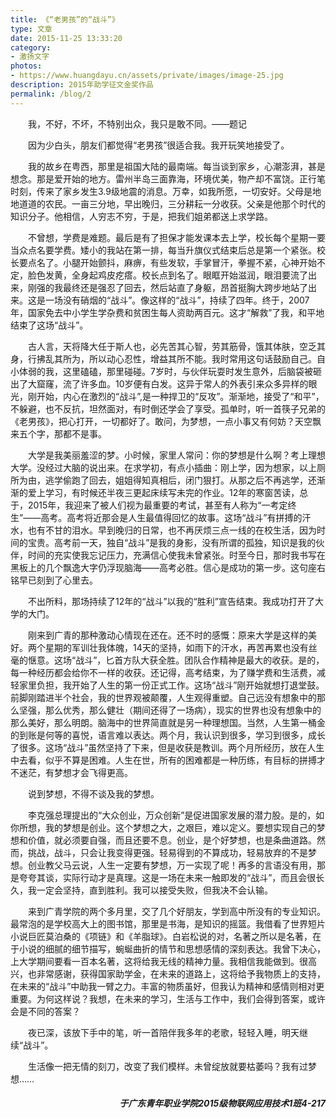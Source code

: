 ```yaml
---
title: 《“老男孩”的“战斗”》
type: 文章
date: 2015-11-25 13:33:20
category: 
- 激扬文字
photos:
- https://www.huangdayu.cn/assets/private/images/image-25.jpg
description: 2015年助学征文金奖作品
permalink: /blog/2
---
```


&emsp;&emsp;我，不好，不坏，不特别出众，我只是敢不同。——题记  

&emsp;&emsp;因为少白头，朋友们都觉得“老男孩”很适合我。我开玩笑地接受了。  

&emsp;&emsp;我的故乡在粤西，那里是祖国大陆的最南端。每当谈到家乡，心潮澎湃，甚是想念。那是爱开始的地方。雷州半岛三面靠海，环境优美，物产却不富饶。正行笔时刻，传来了家乡发生3.9级地震的消息。万幸，如我所愿，一切安好。父母是地地道道的农民。一亩三分地，早出晚归，三分耕耘一分收获。父亲是他那个时代的知识分子。他相信，人穷志不穷，于是，把我们姐弟都送上求学路。  

&emsp;&emsp;不曾想，学费是难题。最后是有了担保才能发课本去上学，校长每个星期一要当众点名要学费。矮小的我站在第一排，每当升旗仪式结束后总是第一个紧张。校长要点名了。小腿开始颤抖，麻痹，有些发软，手掌冒汗，拳握不紧，心神开始不定，脸色发黄，全身起鸡皮疙瘩。校长点到名了。眼眶开始滋润，眼泪要流了出来，刚强的我最终还是强忍了回去，然后站直了身躯，昂首挺胸大跨步地站了出来。这是一场没有硝烟的“战斗”。像这样的“战斗”，持续了四年。终于，2007年，国家免去中小学生学杂费和贫困生每人资助两百元。这才“解救”了我，和平地结束了这场“战斗”。  

&emsp;&emsp;古人言，天将降大任于斯人也，必先苦其心智，劳其筋骨，饿其体肤，空乏其身，行拂乱其所为，所以动心忍性，增益其所不能。我时常用这句话鼓励自己。自小体弱的我，这里磕磕，那里碰碰。7岁时，与伙伴玩耍时发生意外，后脑袋被砸出了大窟窿，流了许多血。10岁便有白发。这异于常人的外表引来众多异样的眼光，刚开始，内心在激烈的“战斗”,是一种捍卫的“反攻”。渐渐地，接受了“和平”，不躲避，也不反抗，坦然面对，有时倒还学会了享受。孤单时，听一首筷子兄弟的《老男孩》，把心打开，一切都好了。敢问，为梦想，一点小事又有何妨？天空飘来五个字，那都不是事。  

&emsp;&emsp;大学是我美丽羞涩的梦。小时候，家里人常问：你的梦想是什么啊？考上理想大学。没经过大脑的说出来。在求学初，有点小插曲：刚上学，因为想家，以上厕所为由，逃学偷跑了回去，姐姐得知真相后，闭门狠打。从那之后不再逃学，还渐渐的爱上学习，有时候还半夜三更起床续写未完的作业。12年的寒窗苦读，总于，2015年，我迎来了被人们视为最重要的考试，甚至有人称为“一考定终生”——高考。高考将近那会是人生最值得回忆的故事。这场“战斗”有拼搏的汗水，也有不甘的泪水。早到晚归的日常，也不再厌烦三点一线的在校生活，因为时间的宝贵。高考前一天，独自“战斗”是我的身影，没有所谓的孤独，知识是我的伙伴，时间的充实使我忘记压力，充满信心使我未曾紧张。时至今日，那时我书写在黑板上的几个飘逸大字仍浮现脑海——高考必胜。信心是成功的第一步。这句座右铭早已刻到了心里去。  

&emsp;&emsp;不出所料，那场持续了12年的“战斗”以我的“胜利”宣告结束。我成功打开了大学的大门。  

&emsp;&emsp;刚来到广青的那种激动心情现在还在。还不时的感慨：原来大学是这样的美好。两个星期的军训壮我体魄，14天的坚持，如雨下的汗水，再苦再累也没有丝毫的惬意。这场“战斗”，匕首方队大获全胜。团队合作精神是最大的收获。是的，每一种经历都会给你不一样的收获。还记得，高考结束，为了赚学费和生活费，减轻家里负担，我开始了人生的第一份正式工作。这场“战斗”刚开始就想打退堂鼓。前脚刚踏进半个社会，我的世界观被颠覆，人生观得重塑。自己远没有想象中的那么坚强，那么优秀，那么健壮（期间还得了一场病），现实的世界也没有想象中的那么美好，那么明朗。脑海中的世界简直就是另一种理想国。当然，人生第一桶金的到账是何等的喜悦，语言难以表达。两个月，我认识到很多，学习到很多，成长了很多。这场“战斗”虽然坚持了下来，但是收获是教训。两个月所经历，放在人生中去看，似乎不算是困难。人生在世，所有的困难都是一种历练，有目标的拼搏才不迷茫，有梦想才会飞得更高。  

&emsp;&emsp;说到梦想，不得不谈及我的梦想。  

&emsp;&emsp;李克强总理提出的“大众创业，万众创新”是促进国家发展的潜力股。是的，如你所想，我的梦想是创业。这个梦想之大，之艰巨，难以定义。要想实现自己的梦想和价值，就必须要自强，而且还要不息。创业，是个好梦想，也是条曲道路。然而，挑战，战斗，只会让我变得更强。轻易得到的不算成功，轻易放弃的不是梦想。创业教父马云说，人生一定要有梦想，万一实现了呢！再多的言语没有用，那是夸夸其谈，实际行动才是真理。这是一场在未来一触即发的“战斗”，而且会很长久，我一定会坚持，直到胜利。我可以接受失败，但我决不会认输。  

&emsp;&emsp;来到广青学院的两个多月里，交了几个好朋友，学到高中所没有的专业知识。最常泡的是学校高大上的图书馆，那里是书海，是知识的摇篮。我借看了世界短片小说巨匠莫泊桑的《项链》和《羊脂球》。白岩松说的对，名著之所以是名著，在于小说的细腻的细节描写，蜿蜒曲折的情节和思想感情的深刻表达。我曾下决心，上大学期间要看一百本名著，这将给我无线的精神力量。我相信我能做到。很高兴，也非常感谢，获得国家助学金，在未来的道路上，这将给予我物质上的支持，在未来的“战斗”中助我一臂之力。丰富的物质虽好，但我认为精神和感情则相对更重要。为何这样说？我想，在未来的学习，生活与工作中，我们会得到答案，或许会是不同的答案？  

&emsp;&emsp;夜已深，该放下手中的笔，听一首陪伴我多年的老歌，轻轻入睡，明天继续“战斗”。  

&emsp;&emsp;生活像一把无情的刻刀，改变了我们模样。未曾绽放就要枯萎吗？我有过梦想……  

<h5 align="right">于广东青年职业学院2015级物联网应用技术1班4-217</h5>